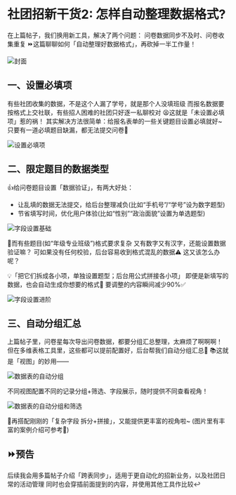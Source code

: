 # 社团招新干货2: 怎样自动整理数据格式?

在上篇帖子，我们换用新工具，解决了两个问题：
问卷数据同步不及时、问卷收集重复
⏩这篇聊聊如何「自动整理好数据格式」，再砍掉一半工作量！

![封面](./assets/part2-cover.png)

## 一、设置必填项
有些社团收集的数据，不是这个人漏了学号，就是那个人没填班级
而报名数据要按格式上交社联，有些招人困难的社团只好逐一私聊校对
😫这就是「未设置必填项」惹的祸！
其实解决方法很简单：给报名表单的一些关键题目设置必填就好~
只要有一道必填题目缺漏，都无法提交问卷🚫

![设置必填项](./assets/part2-field-set-required.png)

## 二、限定题目的数据类型
👍给问卷题目设置「数据验证」，有两大好处：
- 让乱填的数据无法提交，给后台整理减负(比如“手机号”/“学号”设为数字题型)
- 节省填写时间，优化用户体验(比如“性别”“政治面貌”设置为单选题型)

![字段设置基础](./assets/part2-field-set-datatype-basic.png)

🧐而有些题目(如“年级专业班级”)格式要求复杂
又有数字又有汉字，还能设置数据验证嘛？
可如果没有任何校验，后台容易收到格式混乱的数据⚠
这又该怎么办呢？

💡「把它们拆成各小项，单独设置题型；后台用公式拼接各小项」
即便是新填写的数据，也会自动生成你想要的格式🔄
要调整的内容瞬间减少90%✅

![字段设置进阶](./assets/part2-field-set-datatype-advance.png)

## 三、自动分组汇总
上篇帖子里，问卷星每次导出问卷数据，都要分组汇总整理，太麻烦了啊啊啊！
但在多维表格工具里，这些都可以提前配置好，后台帮我们自动分组汇总🔄
📚这就是「视图」的妙用——

![数据表的自动分组](./assets/part2-table-auto-group.png)

不同视图配置不同的记录分组+筛选、字段展示，随时提供不同查看视角！

![数据表的自动分组和筛选](./assets/part2-table-auto-filter.png)

🧩再搭配刚刚的「复杂字段 拆分+拼接」，又能提供更丰富的视角啦~
(图片里有丰富的案例介绍可参考📝)

## ⏩预告
后续我会用多篇帖子介绍「跨表同步」，适用于更自动化的招新业务，以及社团日常的活动管理
同时也会穿插前面提到的内容，并使用其他工具作比较↩